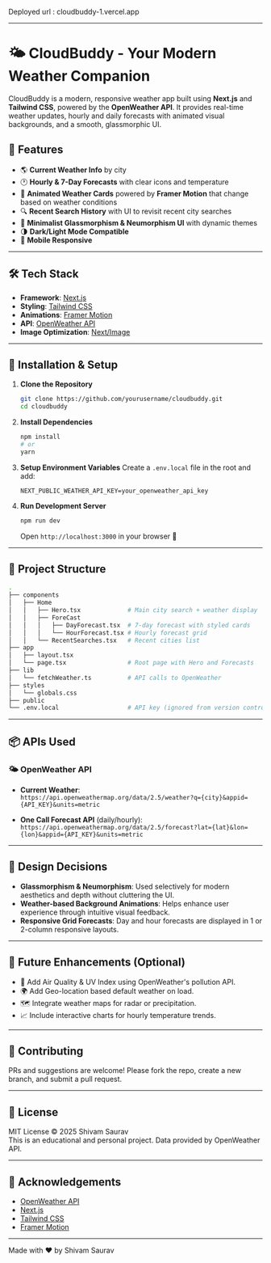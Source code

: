 Deployed url : cloudbuddy-1.vercel.app

---

# 🌤️ CloudBuddy - Your Modern Weather Companion

CloudBuddy is a modern, responsive weather app built using **Next.js** and **Tailwind CSS**, powered by the **OpenWeather API**. It provides real-time weather updates, hourly and daily forecasts with animated visual backgrounds, and a smooth, glassmorphic UI.

## 🚀 Features

- 🌎 **Current Weather Info** by city
- 🕐 **Hourly & 7-Day Forecasts** with clear icons and temperature
- 🌈 **Animated Weather Cards** powered by **Framer Motion** that change based on weather conditions
- 🔍 **Recent Search History** with UI to revisit recent city searches
- 🎨 **Minimalist Glassmorphism & Neumorphism UI** with dynamic themes
- 🌗 **Dark/Light Mode Compatible**
- 📱 **Mobile Responsive**

---

## 🛠️ Tech Stack

- **Framework**: [Next.js](https://nextjs.org/)
- **Styling**: [Tailwind CSS](https://tailwindcss.com/)
- **Animations**: [Framer Motion](https://www.framer.com/motion/)
- **API**: [OpenWeather API](https://openweathermap.org/api)
- **Image Optimization**: [Next/Image](https://nextjs.org/docs/api-reference/next/image)

---

## 🔧 Installation & Setup

1. **Clone the Repository**
   ```bash
   git clone https://github.com/yourusername/cloudbuddy.git
   cd cloudbuddy
   ```

2. **Install Dependencies**
   ```bash
   npm install
   # or
   yarn
   ```

3. **Setup Environment Variables**
   Create a `.env.local` file in the root and add:
   ```env
   NEXT_PUBLIC_WEATHER_API_KEY=your_openweather_api_key
   ```

4. **Run Development Server**
   ```bash
   npm run dev
   ```

   Open `http://localhost:3000` in your browser 🚀

---

## 🧱 Project Structure

```bash
.
├── components
│   ├── Home
│   │   ├── Hero.tsx             # Main city search + weather display
│   │   ├── ForeCast
│   │   │   ├── DayForecast.tsx  # 7-day forecast with styled cards
│   │   │   └── HourForecast.tsx # Hourly forecast grid
│   │   └── RecentSearches.tsx   # Recent cities list
├── app
│   ├── layout.tsx
│   └── page.tsx                 # Root page with Hero and Forecasts
├── lib
│   └── fetchWeather.ts          # API calls to OpenWeather
├── styles
│   └── globals.css
├── public
└── .env.local                   # API key (ignored from version control)
```

---

## 📦 APIs Used

### 🌤️ OpenWeather API

- **Current Weather**:  
  `https://api.openweathermap.org/data/2.5/weather?q={city}&appid={API_KEY}&units=metric`

- **One Call Forecast API** (daily/hourly):  
  `https://api.openweathermap.org/data/2.5/forecast?lat={lat}&lon={lon}&appid={API_KEY}&units=metric`

---

## 🧠 Design Decisions

- **Glassmorphism & Neumorphism**: Used selectively for modern aesthetics and depth without cluttering the UI.
- **Weather-based Background Animations**: Helps enhance user experience through intuitive visual feedback.
- **Responsive Grid Forecasts**: Day and hour forecasts are displayed in 1 or 2-column responsive layouts.

---

## 📱 Future Enhancements (Optional)

- 🧪 Add Air Quality & UV Index using OpenWeather's pollution API.
- 🌍 Add Geo-location based default weather on load.
- 🗺️ Integrate weather maps for radar or precipitation.
- 📈 Include interactive charts for hourly temperature trends.

---

## 🤝 Contributing

PRs and suggestions are welcome! Please fork the repo, create a new branch, and submit a pull request.

---

## 📄 License

MIT License © 2025 Shivam Saurav  
This is an educational and personal project. Data provided by OpenWeather API.

---

## 🙌 Acknowledgements

- [OpenWeather API](https://openweathermap.org/)
- [Next.js](https://nextjs.org/)
- [Tailwind CSS](https://tailwindcss.com/)
- [Framer Motion](https://www.framer.com/motion/)

---

Made with ❤️ by Shivam Saurav
```
